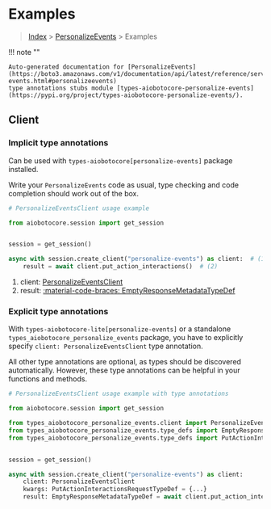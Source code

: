 # Examples

> [Index](../README.md) > [PersonalizeEvents](./README.md) > Examples

!!! note ""

    Auto-generated documentation for [PersonalizeEvents](https://boto3.amazonaws.com/v1/documentation/api/latest/reference/services/personalize-events.html#personalizeevents)
    type annotations stubs module [types-aiobotocore-personalize-events](https://pypi.org/project/types-aiobotocore-personalize-events/).

## Client

### Implicit type annotations

Can be used with `types-aiobotocore[personalize-events]` package installed.

Write your `PersonalizeEvents` code as usual,
type checking and code completion should work out of the box.



```python
# PersonalizeEventsClient usage example

from aiobotocore.session import get_session


session = get_session()

async with session.create_client("personalize-events") as client:  # (1)
    result = await client.put_action_interactions()  # (2)
```

1. client: [PersonalizeEventsClient](./client.md)
2. result: [:material-code-braces: EmptyResponseMetadataTypeDef](./type_defs.md#emptyresponsemetadatatypedef) 






### Explicit type annotations

With `types-aiobotocore-lite[personalize-events]`
or a standalone `types_aiobotocore_personalize_events` package, you have to explicitly specify
`client: PersonalizeEventsClient` type annotation.

All other type annotations are optional, as types should be discovered automatically.
However, these type annotations can be helpful in your functions and methods.


```python
# PersonalizeEventsClient usage example with type annotations

from aiobotocore.session import get_session

from types_aiobotocore_personalize_events.client import PersonalizeEventsClient
from types_aiobotocore_personalize_events.type_defs import EmptyResponseMetadataTypeDef
from types_aiobotocore_personalize_events.type_defs import PutActionInteractionsRequestTypeDef


session = get_session()

async with session.create_client("personalize-events") as client:
    client: PersonalizeEventsClient
    kwargs: PutActionInteractionsRequestTypeDef = {...}
    result: EmptyResponseMetadataTypeDef = await client.put_action_interactions(**kwargs)
```




